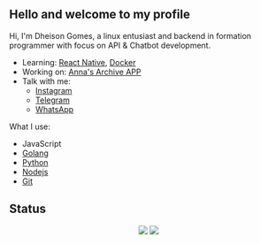 ## Hello and welcome to my profile

Hi, I'm Dheison Gomes, a linux entusiast and backend in formation programmer
with focus on API & Chatbot development.

  - Learning: [React Native](https://reactnative.dev), [Docker](https://www.docker.com)
  - Working on: [Anna's Archive APP](https://github.com/dheison0/annas-archive)
  - Talk with me:
    - [Instagram]
    - [Telegram]
    - [WhatsApp]

What I use:
  - JavaScript
  - [Golang](https://go.dev)
  - [Python](https://python.org)
  - [Nodejs](https://nodejs.com)
  - [Git](https://git-scm.com)


## Status

<div align='center' >
  <img src='https://github-readme-stats.vercel.app/api/top-langs/?username=dheison0&langs_count=10&layout=compact&hide=vim%20script&theme=dracula&locale=en' />
  <img src='https://github-readme-stats.vercel.app/api?username=dheison0&show_icons=true&line_height=27&count_private=true&theme=dracula&locale=en' />
</div>

<!-- Links -->
[Instagram]: <https://instagram.com/dheison0>
[Telegram]: <https://t.me/dheison0>
[WhatsApp]: <https://wa.me/qr/S3T7RDJPBZOSH1>
